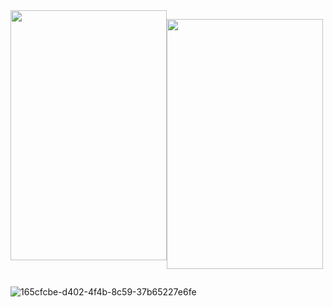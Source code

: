 <div style="display:flex;">
<img
src="https://user-images.githubusercontent.com/43849911/104847237-da2c2700-5904-11eb-807b-9aa61210d018.gif"
width="250"
height="400"
/>

<img
src="https://user-images.githubusercontent.com/43849911/104849346-3136f980-590f-11eb-82df-14ac6d4a2351.gif"
width="250"
height="400"
/> 
 </div>

![165cfcbe-d402-4f4b-8c59-37b65227e6fe](https://user-images.githubusercontent.com/43849911/104856787-7ae90980-593a-11eb-929e-a66a97bd48f9.jpeg)
